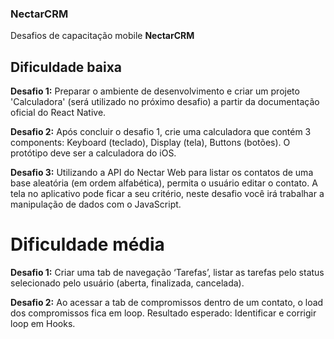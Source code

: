 ### NectarCRM
  Desafios de capacitação mobile <strong>NectarCRM</strong>
  
## Dificuldade baixa
  <strong>Desafio 1:</strong>
Preparar o ambiente de desenvolvimento e criar um projeto 'Calculadora' (será utilizado no próximo desafio) a partir da documentação oficial do React Native.

  <strong>Desafio 2:</strong>
Após concluir o desafio 1, crie uma calculadora que contém 3 components: Keyboard (teclado), Display (tela), Buttons (botões). O protótipo deve ser a calculadora do iOS.

  <strong>Desafio 3:</strong>
Utilizando a  API do Nectar Web para listar os contatos de uma base aleatória (em ordem alfabética), permita o usuário editar o contato. A tela no aplicativo pode ficar a seu critério, neste desafio você irá trabalhar a manipulação de dados com o JavaScript.

# Dificuldade média
  <strong>Desafio 1:</strong>
Criar uma tab de navegação ‘Tarefas’, listar as tarefas pelo status selecionado pelo usuário (aberta, finalizada, cancelada).

  <strong>Desafio 2:</strong>
Ao acessar a tab de compromissos dentro de um contato, o load dos compromissos fica em loop. Resultado esperado: Identificar e corrigir loop em Hooks.
